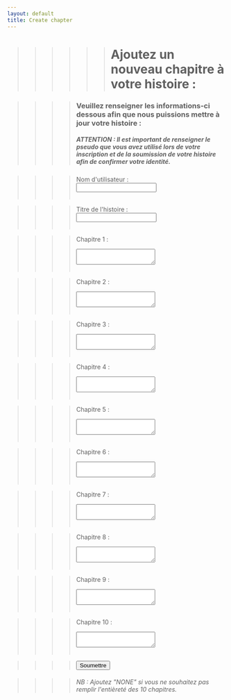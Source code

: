 ```yaml
---
layout: default
title: Create chapter
---
```


>>>>>># Ajoutez un nouveau chapitre à votre histoire :

>>>>### Veuillez renseigner les informations-ci dessous afin que nous puissions mettre à jour votre histoire :
>>>>##### ATTENTION : Il est important de renseigner le pseudo que vous avez utilisé lors de votre inscription et de la soumission de votre histoire afin de confirmer votre identité.

>>>><form action="https://formspree.io/f/mvgpjkyn" method="POST">
>>>><label for="ut"> Nom d'utilisateur :</label><br>
>>>><input type="text" id="ut" name="ut"><br><br>

>>>><label for="title">Titre de l'histoire :</label><br>
>>>><input type="text" id="title" name="title"><br><br>

>>>><label for="chapter-1">Chapitre 1 :</label><br>
>>>><textarea id="chapter-1" name="chapter-1"></textarea><br><br>
  
>>>><label for="chapter-1">Chapitre 2 :</label><br>
>>>><textarea id="chapter-1" name="chapter-1"></textarea><br><br>

 >>>><label for="chapter-1">Chapitre 3 :</label><br>
 >>>><textarea id="chapter-1" name="chapter-1"></textarea><br><br>

>>>><label for="chapter-1">Chapitre 4 :</label><br>
>>>><textarea id="chapter-1" name="chapter-1"></textarea><br><br>

>>>><label for="chapter-1">Chapitre 5 :</label><br>
>>>><textarea id="chapter-1" name="chapter-1"></textarea><br><br>

>>>><label for="chapter-1">Chapitre 6 :</label><br>
>>>><textarea id="chapter-1" name="chapter-1"></textarea><br><br>

>>>><label for="chapter-1">Chapitre 7 :</label><br>
>>>><textarea id="chapter-1" name="chapter-1"></textarea><br><br>

>>>><label for="chapter-1">Chapitre 8 :</label><br>
>>>><textarea id="chapter-1" name="chapter-1"></textarea><br><br>

>>>><label for="chapter-1">Chapitre 9 :</label><br>
>>>><textarea id="chapter-1" name="chapter-1"></textarea><br><br>

>>>><label for="chapter-1">Chapitre 10 :</label><br>
>>>><textarea id="chapter-1" name="chapter-1"></textarea><br><br>

>>>><input type="submit" value="Soumettre">
  </form>

>>>>###### NB : Ajoutez "NONE" si vous ne souhaitez pas remplir l'entièreté des 10 chapitres.
